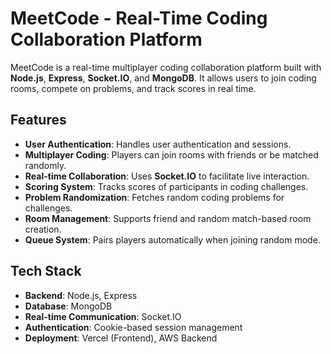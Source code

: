 # MeetCode - Real-Time Coding Collaboration Platform

MeetCode is a real-time multiplayer coding collaboration platform built with **Node.js**, **Express**, **Socket.IO**, and **MongoDB**. It allows users to join coding rooms, compete on problems, and track scores in real time.

## Features

- **User Authentication**: Handles user authentication and sessions.
- **Multiplayer Coding**: Players can join rooms with friends or be matched randomly.
- **Real-time Collaboration**: Uses **Socket.IO** to facilitate live interaction.
- **Scoring System**: Tracks scores of participants in coding challenges.
- **Problem Randomization**: Fetches random coding problems for challenges.
- **Room Management**: Supports friend and random match-based room creation.
- **Queue System**: Pairs players automatically when joining random mode.

## Tech Stack

- **Backend**: Node.js, Express
- **Database**: MongoDB
- **Real-time Communication**: Socket.IO
- **Authentication**: Cookie-based session management
- **Deployment**: Vercel (Frontend), AWS Backend
